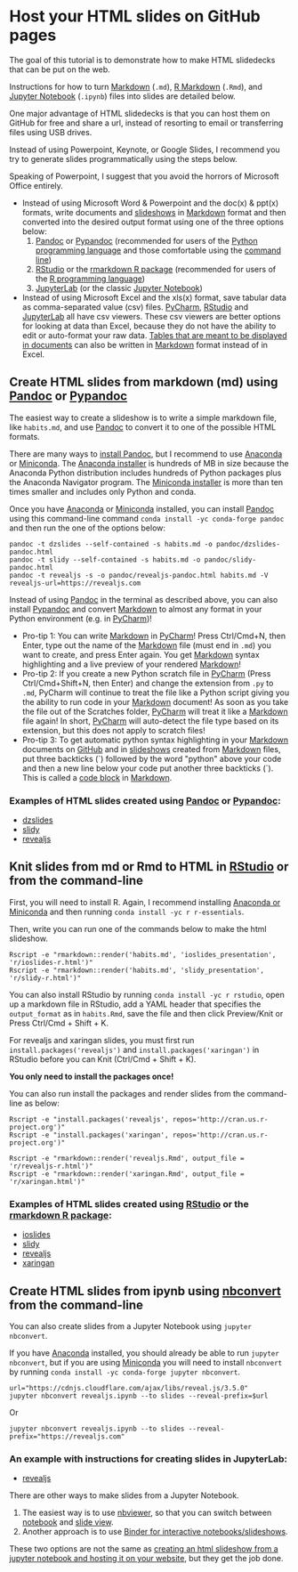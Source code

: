 # Host your HTML slides on GitHub pages

The goal of this tutorial is to demonstrate how to make HTML slidedecks that can be put on the web.

Instructions for how to turn [Markdown](https://www.markdownguide.org/) (`.md`), [R Markdown](https://rmarkdown.rstudio.com/lesson-1.html) (`.Rmd`), and [Jupyter Notebook](https://jupyterlab.readthedocs.io/en/stable/user/notebook.html) (`.ipynb`) files into slides are detailed below.

One major advantage of HTML slidedecks is that you can host them on GitHub for free and share a url, instead of resorting to email or transferring files using USB drives.

Instead of using Powerpoint, Keynote, or Google Slides, I recommend you try to generate slides programmatically using the steps below.

Speaking of Powerpoint, I suggest that you avoid the horrors of Microsoft Office entirely.
- Instead of using Microsoft Word & Powerpoint and the doc(x) & ppt(x) formats, write documents and [slideshows](https://marskar.github.io/slides/) in [Markdown](https://www.markdownguide.org/) format and then converted into the desired output format using one of the three options below:
    1. [Pandoc](https://pandoc.org/) or [Pypandoc](https://github.com/bebraw/pypandoc) (recommended for users of the [Python programming language](https://www.python.org/) and those comfortable using the [command line](https://en.wikipedia.org/wiki/Command-line_interface))
    2. [RStudio](https://www.rstudio.com/products/rstudio/download/) or the [rmarkdown R package](https://github.com/rstudio/rmarkdown) (recommended for users of the [R programming language](https://www.r-project.org/))
    3. [JupyterLab](https://jupyterlab.readthedocs.io/en/stable/) (or the classic [Jupyter Notebook](https://jupyterlab.readthedocs.io/en/stable/getting_started/starting.html))
- Instead of using Microsoft Excel and the xls(x) format, save tabular data as comma-separated value (csv) files. [PyCharm](https://www.jetbrains.com/pycharm/features/), [RStudio](https://www.rstudio.com/products/rstudio/download/) and [JupyterLab](https://jupyterlab.readthedocs.io/en/stable/) all have csv viewers. These csv viewers are better options for looking at data than Excel, because they do not have the ability to edit or auto-format your raw data. [Tables that are meant to be displayed in documents](https://www.markdownguide.org/extended-syntax/#tables) can also be written in [Markdown](https://www.markdownguide.org/) format instead of in Excel.

## Create HTML slides from markdown (md) using [Pandoc](http://pandoc.org/MANUAL.html#producing-slide-shows-with-pandoc) or [Pypandoc](https://github.com/bebraw/pypandoc)

The easiest way to create a slideshow is to write a simple markdown file, like `habits.md`, and use [Pandoc](http://pandoc.org/MANUAL.html#producing-slide-shows-with-pandoc) to convert it to one of the possible HTML formats.

There are many ways to [install Pandoc](https://pandoc.org/installing.html), but I recommend to use [Anaconda](https://conda.io/docs/glossary.html#anaconda-glossary) or [Miniconda](https://conda.io/docs/glossary.html#miniconda-glossary). The [Anaconda installer](https://docs.anaconda.com/anaconda/install/) is hundreds of MB in size because the Anaconda Python distribution includes hundreds of Python packages plus the Anaconda Navigator program. The [Miniconda installer](https://conda.io/miniconda.html) is more than ten times smaller and includes only Python and conda.

Once you have [Anaconda](https://conda.io/docs/glossary.html#anaconda-glossary) or [Miniconda](https://conda.io/docs/glossary.html#miniconda-glossary) installed, you can install [Pandoc](http://pandoc.org/MANUAL.html#producing-slide-shows-with-pandoc) using this command-line command `conda install -yc conda-forge pandoc` and then run the one of the options below:

```
pandoc -t dzslides --self-contained -s habits.md -o pandoc/dzslides-pandoc.html
pandoc -t slidy --self-contained -s habits.md -o pandoc/slidy-pandoc.html
pandoc -t revealjs -s -o pandoc/revealjs-pandoc.html habits.md -V revealjs-url=https://revealjs.com
```

Instead of using [Pandoc](http://pandoc.org/MANUAL.html#producing-slide-shows-with-pandoc) in the terminal as described above, you can also install [Pypandoc](https://github.com/bebraw/pypandoc) and convert [Markdown](https://www.markdownguide.org/) to almost any format in your Python environment (e.g. in [PyCharm](https://www.jetbrains.com/pycharm/features/))!

- Pro-tip 1: You can write [Markdown](https://www.markdownguide.org/) in [PyCharm](https://www.jetbrains.com/pycharm/features/)! Press Ctrl/Cmd+N, then Enter, type out the name of the [Markdown](https://www.markdownguide.org/) file (must end in `.md`) you want to create, and press Enter again. You get [Markdown](https://www.markdownguide.org/) syntax highlighting and a live preview of your rendered [Markdown](https://www.markdownguide.org/)!
- Pro-tip 2: If you create a new Python scratch file in [PyCharm](https://www.jetbrains.com/pycharm/features/) (Press Ctrl/Cmd+Shift+N, then Enter) and change the extension from `.py` to `.md`, PyCharm will continue to treat the file like a Python script giving you the ability to run code in your [Markdown](https://www.markdownguide.org/) document! As soon as you take the file out of the Scratches folder, [PyCharm](https://www.jetbrains.com/pycharm/features/) will treat it like a [Markdown](https://www.markdownguide.org/) file again! In short, [PyCharm](https://www.jetbrains.com/pycharm/features/) will auto-detect the file type based on its extension, but this does not apply to scratch files!
- Pro-tip 3: To get automatic python syntax highlighting in your [Markdown](https://www.markdownguide.org/) documents on [GitHub](https://github.com/) and in [slideshows](https://marskar.github.io/slides/) created from [Markdown](https://www.markdownguide.org/) files, put three backticks (\`) followed by the word "python" above your code and then a new line below your code put another three backticks (\`). This is called a [code block](https://pandoc.org/MANUAL.html#fenced-code-blocks) in [Markdown](https://www.markdownguide.org/).

### Examples of HTML slides created using [Pandoc](http://pandoc.org/MANUAL.html#producing-slide-shows-with-pandoc) or [Pypandoc](https://github.com/bebraw/pypandoc):

- [dzslides](/slides/pandoc/dzslides-pandoc.html)
- [slidy](/slides/pandoc/slidy-pandoc.html)
- [revealjs](/slides/pandoc/revealjs-pandoc.html)

## Knit slides from md or Rmd to HTML in [RStudio](https://rmarkdown.rstudio.com/lesson-11.html) or from the command-line

First, you will need to install R. Again, I recommend installing [Anaconda or Miniconda](https://docs.anaconda.com/anaconda/install/) and then running `conda install -yc r r-essentials`.

Then, write you can run one of the commands below to make the html slideshow.
```
Rscript -e "rmarkdown::render('habits.md', 'ioslides_presentation', 'r/ioslides-r.html')"
Rscript -e "rmarkdown::render('habits.md', 'slidy_presentation', 'r/slidy-r.html')"
```

You can also install RStudio by running `conda install -yc r rstudio`, open up a markdown file in RStudio, add a YAML header that specifies the `output_format` as in `habits.Rmd`, save the file and then click Preview/Knit or Press Ctrl/Cmd + Shift + K.

For revealjs and xaringan slides, you must first run `install.packages('revealjs')` and `install.packages('xaringan')` in RStudio before you can Knit (Ctrl/Cmd + Shift + K).

**You only need to install the packages once!**

You can also run install the packages and render slides from the command-line as below:

```
Rscript -e "install.packages('revealjs', repos='http://cran.us.r-project.org')"
Rscript -e "install.packages('xaringan', repos='http://cran.us.r-project.org')"
```

```
Rscript -e "rmarkdown::render('revealjs.Rmd', output_file = 'r/revealjs-r.html')"
Rscript -e "rmarkdown::render('xaringan.Rmd', output_file = 'r/xaringan.html')"
```

### Examples of HTML slides created using [RStudio](https://www.rstudio.com/products/rstudio/download/) or the [rmarkdown R package](https://github.com/rstudio/rmarkdown):
- [ioslides](/slides/r/ioslides-r.html)
- [slidy](/slides/r/slidy-r.html)
- [revealjs](/slides/r/revealjs-r.html)
- [xaringan](/slides/r/xaringan.html)

## Create HTML slides from ipynb using [nbconvert](https://nbconvert.readthedocs.io/en/latest/) from the command-line

You can also create slides from a Jupyter Notebook using `jupyter nbconvert`.

If you have [Anaconda](https://conda.io/docs/glossary.html#anaconda-glossary) installed, you should already be able to run `jupyter nbconvert`, but if you are using [Miniconda](https://conda.io/docs/glossary.html#miniconda-glossary) you will need to install `nbconvert` by running `conda install -yc conda-forge jupyter nbconvert`.

```
url="https://cdnjs.cloudflare.com/ajax/libs/reveal.js/3.5.0"
jupyter nbconvert revealjs.ipynb --to slides --reveal-prefix=$url
```
Or

```
jupyter nbconvert revealjs.ipynb --to slides --reveal-prefix="https://revealjs.com"
```

### An example with instructions for creating slides in JupyterLab:
 - [revealjs](/slides/revealjs.slides.html)

There are other ways to make slides from a Jupyter Notebook.

1. The easiest way is to use [nbviewer](https://nbviewer.jupyter.org/), so that you can switch between [notebook](http://nbviewer.jupyter.org/github/marskar/biof309_spring2018/blob/master/slides.ipynb) and [slide view](http://nbviewer.jupyter.org/format/slides/github/marskar/biof309_spring2018/blob/master/slides.ipynb).
2. Another approach is to use [Binder for interactive notebooks/slideshows](https://mybinder.org/v2/gh/mgeier/jupyter-presentation/master?filepath=jupyter-presentation.ipynb).

These two options are not the same as [creating an html slideshow from a jupyter notebook and hosting it on your website](https://marskar.github.io/jupyter-notebook-slides), but they get the job done.
